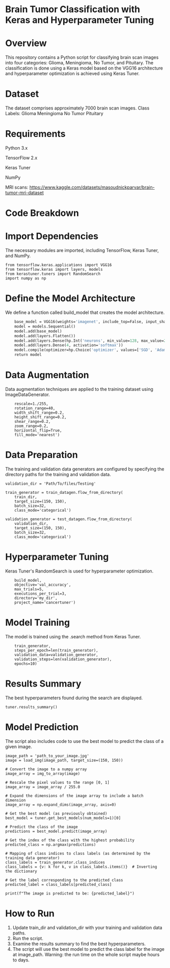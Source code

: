 # Brain Tumor Classification with Keras and Hyperparameter Tuning

# Overview
This repository contains a Python script for classifying brain scan images into four categories: Glioma, Meningioma, No Tumor, and Pituitary. The classification is done using a Keras model based on the VGG16 architecture and hyperparameter optimization is achieved using Keras Tuner.

# Dataset
The dataset comprises approximately 7000 brain scan images.
Class Labels:
Glioma
Meningioma
No Tumor
Pituitary

# Requirements
Python 3.x

TensorFlow 2.x

Keras Tuner

NumPy

MRI scans: https://www.kaggle.com/datasets/masoudnickparvar/brain-tumor-mri-dataset
# Code Breakdown

# Import Dependencies
The necessary modules are imported, including TensorFlow, Keras Tuner, and NumPy.

```from tensorflow.keras.preprocessing.image import ImageDataGenerator
from tensorflow.keras.applications import VGG16
from tensorflow.keras import layers, models
from kerastuner.tuners import RandomSearch
import numpy as np
```

# Define the Model Architecture
We define a function called build_model that creates the model architecture.

```def build_model(hp):
    base_model = VGG16(weights='imagenet', include_top=False, input_shape=(150, 150, 3))
    model = models.Sequential()
    model.add(base_model)
    model.add(layers.Flatten())
    model.add(layers.Dense(hp.Int('neurons', min_value=128, max_value=256, step=128), activation='relu'))
    model.add(layers.Dense(4, activation='softmax'))
    model.compile(optimizer=hp.Choice('optimizer', values=['SGD', 'Adam']), loss='categorical_crossentropy', metrics=['accuracy'])
    return model
```

# Data Augmentation
Data augmentation techniques are applied to the training dataset using ImageDataGenerator.

```train_datagen = ImageDataGenerator(
    rescale=1./255,
    rotation_range=40,
    width_shift_range=0.2,
    height_shift_range=0.2,
    shear_range=0.2,
    zoom_range=0.2,
    horizontal_flip=True,
    fill_mode='nearest')
```

# Data Preparation
The training and validation data generators are configured by specifying the directory paths for the training and validation data.

```train_dir = 'Path/To/files/Training'
validation_dir = 'Path/To/files/Testing'

train_generator = train_datagen.flow_from_directory(
    train_dir,
    target_size=(150, 150),
    batch_size=32,
    class_mode='categorical')

validation_generator = test_datagen.flow_from_directory(
    validation_dir,
    target_size=(150, 150),
    batch_size=32,
    class_mode='categorical')
```

# Hyperparameter Tuning
Keras Tuner's RandomSearch is used for hyperparameter optimization.

```tuner = RandomSearch(
    build_model,
    objective='val_accuracy',
    max_trials=5,
    executions_per_trial=3,
    directory='my_dir',
    project_name='cancertuner')
```

# Model Training
The model is trained using the .search method from Keras Tuner.

```tuner.search(
    train_generator,
    steps_per_epoch=len(train_generator),
    validation_data=validation_generator,
    validation_steps=len(validation_generator),
    epochs=10)
```

# Results Summary
The best hyperparameters found during the search are displayed.

```print("Results Summary:")
tuner.results_summary()
```

# Model Prediction
The script also includes code to use the best model to predict the class of a given image.

```# Load an image file, resizing it to 150x150 pixels (the input shape for VGG16)
image_path = 'path_to_your_image.jpg'
image = load_img(image_path, target_size=(150, 150))

# Convert the image to a numpy array
image_array = img_to_array(image)

# Rescale the pixel values to the range [0, 1]
image_array = image_array / 255.0

# Expand the dimensions of the image array to include a batch dimension
image_array = np.expand_dims(image_array, axis=0)

# Get the best model (as previously obtained)
best_model = tuner.get_best_models(num_models=1)[0]

# Predict the class of the image
predictions = best_model.predict(image_array)

# Get the index of the class with the highest probability
predicted_class = np.argmax(predictions)

# Mapping of class indices to class labels (as determined by the training data generator)
class_labels = train_generator.class_indices
class_labels = {v: k for k, v in class_labels.items()}  # Inverting the dictionary

# Get the label corresponding to the predicted class
predicted_label = class_labels[predicted_class]

print(f"The image is predicted to be: {predicted_label}")
```

# How to Run
1. Update train_dir and validation_dir with your training and validation data paths.
2. Run the script.
3. Examine the results summary to find the best hyperparameters.
4. The script will use the best model to predict the class label for the image at image_path.
Warning: the run time on the whole script maybe hours to days.

